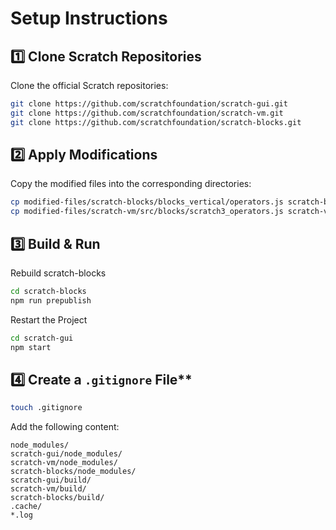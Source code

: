 # Setup Instructions

## 1️⃣ Clone Scratch Repositories
Clone the official Scratch repositories:

```bash
git clone https://github.com/scratchfoundation/scratch-gui.git
git clone https://github.com/scratchfoundation/scratch-vm.git
git clone https://github.com/scratchfoundation/scratch-blocks.git
```

## 2️⃣ Apply Modifications
Copy the modified files into the corresponding directories:

```bash
cp modified-files/scratch-blocks/blocks_vertical/operators.js scratch-blocks/blocks_vertical/
cp modified-files/scratch-vm/src/blocks/scratch3_operators.js scratch-vm/src/blocks/
```
## 3️⃣ Build & Run
Rebuild scratch-blocks

```bash
cd scratch-blocks
npm run prepublish
```

Restart the Project

```bash
cd scratch-gui
npm start
```

## 4️⃣ Create a `.gitignore` File**
```bash
touch .gitignore
```

Add the following content:
```
node_modules/
scratch-gui/node_modules/
scratch-vm/node_modules/
scratch-blocks/node_modules/
scratch-gui/build/
scratch-vm/build/
scratch-blocks/build/
.cache/
*.log
```


